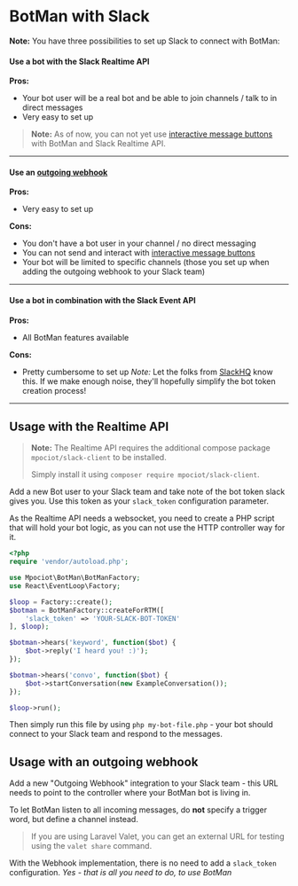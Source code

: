 # BotMan with Slack

**Note:** You have three possibilities to set up Slack to connect with BotMan:

#### Use a bot with the Slack Realtime API

**Pros:** 
   * Your bot user will be a real bot and be able to join channels / talk to in direct messages
   * Very easy to set up

> **Note:** As of now, you can not yet use [interactive message buttons](https://api.slack.com/docs/message-buttons) with BotMan and Slack Realtime API.

---

#### Use an [outgoing webhook](https://api.slack.com/outgoing-webhooks)
 
**Pros:** 
  * Very easy to set up
 
**Cons:** 
  * You don't have a bot user in your channel / no direct messaging
  * You can not send and interact with [interactive message buttons](https://api.slack.com/docs/message-buttons)
  * Your bot will be limited to specific channels (those you set up when adding the outgoing webhook to your Slack team)
    
---

#### Use a bot in combination with the Slack Event API

**Pros:** 
  * All BotMan features available

**Cons:** 
  * Pretty cumbersome to set up *Note:* Let the folks from [SlackHQ](https://twitter.com/slackhq) know this. If we make enough noise, they'll hopefully simplify the bot token creation process!

---

## Usage with the Realtime API

> **Note:** The Realtime API requires the additional compose package `mpociot/slack-client` to be installed.
> 
> Simply install it using `composer require mpociot/slack-client`.

Add a new Bot user to your Slack team and take note of the bot token slack gives you.
Use this token as your `slack_token` configuration parameter.

As the Realtime API needs a websocket, you need to create a PHP script that will hold your bot logic, as you can not use the HTTP controller way for it.

```php
<?php
require 'vendor/autoload.php';

use Mpociot\BotMan\BotManFactory;
use React\EventLoop\Factory;

$loop = Factory::create();
$botman = BotManFactory::createForRTM([
    'slack_token' => 'YOUR-SLACK-BOT-TOKEN'
], $loop);

$botman->hears('keyword', function($bot) {
    $bot->reply('I heard you! :)');
});

$botman->hears('convo', function($bot) {
    $bot->startConversation(new ExampleConversation());
});

$loop->run();
```

Then simply run this file by using `php my-bot-file.php` - your bot should connect to your Slack team and respond to the messages.

## Usage with an outgoing webhook

Add a new "Outgoing Webhook" integration to your Slack team - this URL needs to point to the controller where your BotMan bot is living in.

To let BotMan listen to all incoming messages, do **not** specify a trigger word, but define a channel instead.

> If you are using Laravel Valet, you can get an external URL for testing using the `valet share` command.

With the Webhook implementation, there is no need to add a `slack_token` configuration. 
_Yes - that is all you need to do, to use BotMan_
